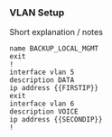 
### VLAN Setup

Short explanation / notes

```
name BACKUP_LOCAL_MGMT
exit
!
interface vlan 5
description DATA
ip address {{FIRSTIP}}
exit
interface vlan 6
description VOICE
ip address {{SECONDIP}}
!
```